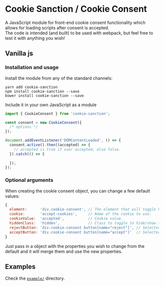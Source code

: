 # Cookie Sanction / Cookie Consent

A JavaScript module for front-end cookie consent functionality which allows for loading scripts after consent is 
accepted.  
The code is intended (and built) to be used with webpack, but feel free to test it with anything you wish!

## Vanilla js

### Installation and usage

Install the module from any of the standard channels:

```text
yarn add cookie-sanction
npm install cookie-sanction --save
bower install cookie-sanction --save
```

Include it in your own JavaScript as a module

```javascript
import { CookieConsent } from 'cookie-sanction';

const consent = new CookieConsent({
  /* options */
});

document.addEventListener('DOMContentLoaded', () => {
  consent.active().then((accepted) => {
    // accepted is true if user accepted, else false.
  }).catch(() => {
  
  });
});
```

### Optional arguments

When creating the cookie consent object, you can change a few default values:

```javascript
{
  element:      'div.cookie-consent', // The element that will toggle hidden or shown.
  cookie:       'accept-cookies',     // Name of the cookie to use.
  cookieValue:  'accepted',           // Cookie value.
  hiddenClass:  'hidden',             // Class to toggle to hide/show the element.
  rejectButton: 'div.cookie-consent button[name="reject"]', // Selector for the button which rejects cookies.
  acceptButton: 'div.cookie-consent button[name="accept"]'  // Selector for the button which accept cookies. 
}
```

Just pass in a object with the properties you wish to change from the default and it will merge them and use the new properties.

## Examples

Check the [`example/`](https://gitlab.com/jitesoft/open-source/javascript/cookie-consent/tree/master/example) directory.
